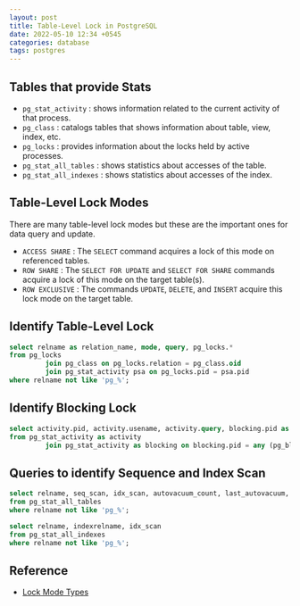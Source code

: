 ```yaml
---
layout: post
title: Table-Level Lock in PostgreSQL
date: 2022-05-10 12:34 +0545
categories: database
tags: postgres
---
```


## Tables that provide Stats
- `pg_stat_activity` : shows information related to the current activity of that process.
- `pg_class` : catalogs tables that shows information about table, view, index, etc.
- `pg_locks` : provides information about the locks held by active processes.
- `pg_stat_all_tables` : shows statistics about accesses of the table.
- `pg_stat_all_indexes` : shows statistics about accesses of the index.

## Table-Level Lock Modes
There are many table-level lock modes but these are the important ones for data query and update.
- `ACCESS SHARE` : The `SELECT` command acquires a lock of this mode on referenced tables.
- `ROW SHARE` : The `SELECT FOR UPDATE` and `SELECT FOR SHARE` commands acquire a lock of this mode on the target table(s).
- `ROW EXCLUSIVE` : The commands `UPDATE`, `DELETE`, and `INSERT` acquire this lock mode on the target table.

## Identify Table-Level Lock
```sql
select relname as relation_name, mode, query, pg_locks.*
from pg_locks
         join pg_class on pg_locks.relation = pg_class.oid
         join pg_stat_activity psa on pg_locks.pid = psa.pid
where relname not like 'pg_%';
```

## Identify Blocking Lock
```sql
select activity.pid, activity.usename, activity.query, blocking.pid as blocking_id, blocking.query as blocking_query
from pg_stat_activity as activity
         join pg_stat_activity as blocking on blocking.pid = any (pg_blocking_pids(activity.pid));
```

## Queries to identify Sequence and Index Scan
```sql
select relname, seq_scan, idx_scan, autovacuum_count, last_autovacuum, autoanalyze_count, last_autoanalyze
from pg_stat_all_tables
where relname not like 'pg_%';

select relname, indexrelname, idx_scan
from pg_stat_all_indexes
where relname not like 'pg_%';
```

## Reference
- [Lock Mode Types](https://www.postgresql.org/docs/current/explicit-locking.html#LOCKING-TABLES)
